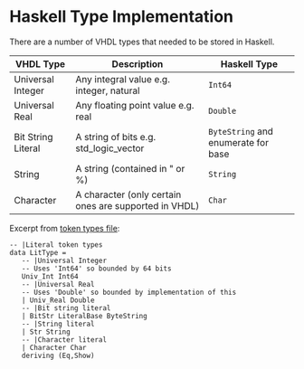 # Haskell Type Implementation
There are a number of VHDL types that needed to be stored in Haskell.

| VHDL Type | Description | Haskell Type |
| --------- | ----------- | ------------ |
| Universal Integer | Any integral value e.g. integer, natural | `Int64` |
| Universal Real | Any floating point value e.g. real | `Double` |
| Bit String Literal | A string of bits e.g. std\_logic\_vector | `ByteString` and enumerate for base |
| String | A string (contained in " or %) | `String` |
| Character | A character (only certain ones are supported in VHDL) | `Char` |

Excerpt from [token types file](/src/Parser/TokenTypes.hs):
```
-- |Literal token types
data LitType =
   -- |Universal Integer
   -- Uses 'Int64' so bounded by 64 bits
   Univ_Int Int64
   -- |Universal Real
   -- Uses 'Double' so bounded by implementation of this
   | Univ_Real Double
   -- |Bit string literal
   | BitStr LiteralBase ByteString
   -- |String literal
   | Str String
   -- |Character literal
   | Character Char
   deriving (Eq,Show)
```
